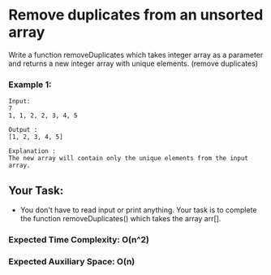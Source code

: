 # Remove duplicates from an unsorted array

Write a function removeDuplicates which takes integer array as a parameter and returns a new integer array with unique elements. (remove duplicates)

### Example 1:

    Input:
    7
    1, 1, 2, 2, 3, 4, 5
    
    Output : 
    [1, 2, 3, 4, 5]

    Explanation :
    The new array will contain only the unique elements from the input array.

## Your Task:
- You don't have to read input or print anything. Your task is to complete the function removeDuplicates() which takes the array arr[].

### Expected Time Complexity: O(n^2)
### Expected Auxiliary Space: O(n)